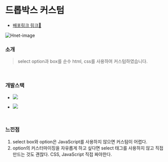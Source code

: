 # 드롭박스 커스텀

- [배포링크 링크🐤](https://chuhoon.github.io/select-box-custom/selectbox.html)

![Hnet-image](https://user-images.githubusercontent.com/68219145/165703477-399c86ee-fe10-45b7-a670-fe1a39fc877d.gif)

### 소개

> select option과 box를 순수 html, css를 사용하여 커스텀하였습니다.

<br>

### 개발스택

- <img src="https://img.shields.io/badge/HTML5-E34F26?style=flat-square&logo=HTML5&logoColor=white"/></a>

- <img src="https://img.shields.io/badge/CSS3-1572B6?style=flat-square&logo=CSS3&logoColor=white"/></a>

<br>

### 느낀점

1. select box와 option은 JavaScript를 사용하지 않으면 커스텀이 어렵다.
2. option의 커스터마이징을 자유롭게 하고 싶다면 select 태그를 사용하지 않고 직접 만드는 것도 괜찮다. CSS, JavaScript 직접 짜야한다.
